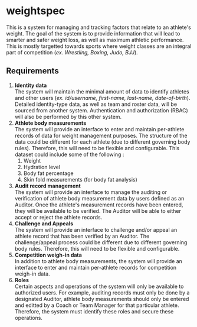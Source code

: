 # weightspec
This is a system for managing and tracking factors that relate to an athlete's weight. The goal of the system is to provide information that will lead to smarter and safer weight loss, as well as maximum athletic performance. This is mostly targetted towards sports where weight classes are an integral part of competition (_ex. Wrestling, Boxing, Judo, BJJ_). 

## Requirements
1. **Identity data**  
   The system will maintain the minimal amount of data to identify athletes and other users (_ex. id/username, first-name, last-name, date-of-birth_). Detailed identity-type data, as well as team and roster data, will be sourced from another system. Authentication and authorization (RBAC) will also be performed by this other system.  
2. **Athlete body measurements**  
   The system will provide an interface to enter and maintain per-athlete records of data for weight management purposes. The structure of the data could be different for each athlete (due to different governing body rules). Therefore, this will need to be flexible and configurable. This dataset could include some of the following :
     1. Weight
     2. Hydration level
     3. Body fat percentage
     4. Skin fold measurements (for body fat analysis)
3. **Audit record management**  
   The system will provide an interface to manage the auditing or verification of athlete body measurement data by users defined as an Auditor. Once the athlete's measurement records have been entered, they will be available to be verified. The Auditor will be able to either accept or reject the athlete records. 
4. **Challenge and Appeals**  
   The system will provide an interface to challenge and/or appeal an athlete record that has been verified by an Auditor. The challenge/appeal process could be different due to different governing body rules. Therefore, this will need to be flexible and configurable. 
5. **Competition weigh-in data**  
   In addition to athlete body measurements, the system will provide an interface to enter and maintain per-athlete records for competition weigh-in data. 
6. **Roles**  
   Certain aspects and operations of the system will only be available to authorized users. For example, auditing records must only be done by a designated Auditor, athlete body measurements should only be entered and editted by a Coach or Team Manager for that particular athlete. Therefore, the system must identify these roles and secure these operations.
